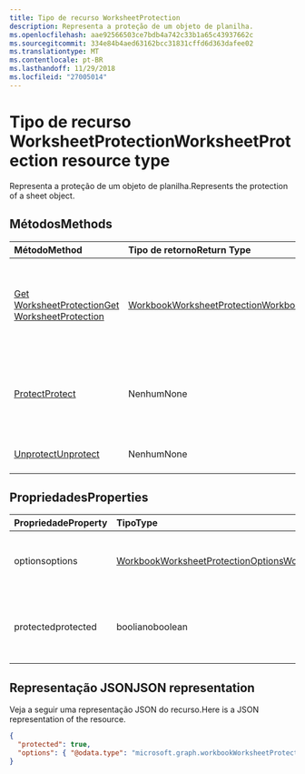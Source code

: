 ```yaml
---
title: Tipo de recurso WorksheetProtection
description: Representa a proteção de um objeto de planilha.
ms.openlocfilehash: aae92566503ce7bdb4a742c33b1a65c43937662c
ms.sourcegitcommit: 334e84b4aed63162bcc31831cffd6d363dafee02
ms.translationtype: MT
ms.contentlocale: pt-BR
ms.lasthandoff: 11/29/2018
ms.locfileid: "27005014"
---
```

# <a name="worksheetprotection-resource-type"></a><span data-ttu-id="45f34-103">Tipo de recurso WorksheetProtection</span><span class="sxs-lookup"><span data-stu-id="45f34-103">WorksheetProtection resource type</span></span>

<span data-ttu-id="45f34-104">Representa a proteção de um objeto de planilha.</span><span class="sxs-lookup"><span data-stu-id="45f34-104">Represents the protection of a sheet object.</span></span>


## <a name="methods"></a><span data-ttu-id="45f34-105">Métodos</span><span class="sxs-lookup"><span data-stu-id="45f34-105">Methods</span></span>

| <span data-ttu-id="45f34-106">Método</span><span class="sxs-lookup"><span data-stu-id="45f34-106">Method</span></span>           | <span data-ttu-id="45f34-107">Tipo de retorno</span><span class="sxs-lookup"><span data-stu-id="45f34-107">Return Type</span></span>    |<span data-ttu-id="45f34-108">Descrição</span><span class="sxs-lookup"><span data-stu-id="45f34-108">Description</span></span>|
|:---------------|:--------|:----------|
|[<span data-ttu-id="45f34-109">Get WorksheetProtection</span><span class="sxs-lookup"><span data-stu-id="45f34-109">Get WorksheetProtection</span></span>](../api/worksheetprotection-get.md) | [<span data-ttu-id="45f34-110">WorkbookWorksheetProtection</span><span class="sxs-lookup"><span data-stu-id="45f34-110">WorkbookWorksheetProtection</span></span>](worksheetprotection.md) |<span data-ttu-id="45f34-111">Leia as propriedades e os relacionamentos do objeto worksheetProtection.</span><span class="sxs-lookup"><span data-stu-id="45f34-111">Read properties and relationships of worksheetProtection object.</span></span>|
|[<span data-ttu-id="45f34-112">Protect</span><span class="sxs-lookup"><span data-stu-id="45f34-112">Protect</span></span>](../api/worksheetprotection-protect.md)|<span data-ttu-id="45f34-113">Nenhum</span><span class="sxs-lookup"><span data-stu-id="45f34-113">None</span></span>|<span data-ttu-id="45f34-p101">Protege uma planilha. Gera uma exceção se a planilha estiver protegida.</span><span class="sxs-lookup"><span data-stu-id="45f34-p101">Protect a worksheet. It throws if the worksheet has been protected.</span></span>|
|[<span data-ttu-id="45f34-116">Unprotect</span><span class="sxs-lookup"><span data-stu-id="45f34-116">Unprotect</span></span>](../api/worksheetprotection-unprotect.md)|<span data-ttu-id="45f34-117">Nenhum</span><span class="sxs-lookup"><span data-stu-id="45f34-117">None</span></span>|<span data-ttu-id="45f34-118">Desprotege uma planilha.</span><span class="sxs-lookup"><span data-stu-id="45f34-118">Unprotect a worksheet</span></span>|

## <a name="properties"></a><span data-ttu-id="45f34-119">Propriedades</span><span class="sxs-lookup"><span data-stu-id="45f34-119">Properties</span></span>
| <span data-ttu-id="45f34-120">Propriedade</span><span class="sxs-lookup"><span data-stu-id="45f34-120">Property</span></span>     | <span data-ttu-id="45f34-121">Tipo</span><span class="sxs-lookup"><span data-stu-id="45f34-121">Type</span></span>   |<span data-ttu-id="45f34-122">Descrição</span><span class="sxs-lookup"><span data-stu-id="45f34-122">Description</span></span>|
|:---------------|:--------|:----------|
|<span data-ttu-id="45f34-123">options</span><span class="sxs-lookup"><span data-stu-id="45f34-123">options</span></span>|[<span data-ttu-id="45f34-124">WorkbookWorksheetProtectionOptions</span><span class="sxs-lookup"><span data-stu-id="45f34-124">WorkbookWorksheetProtectionOptions</span></span>](worksheetprotectionoptions.md)|<span data-ttu-id="45f34-p102">Opções de proteção da planilha. Somente leitura.</span><span class="sxs-lookup"><span data-stu-id="45f34-p102">Sheet protection options. Read-only.</span></span>|
|<span data-ttu-id="45f34-127">protected</span><span class="sxs-lookup"><span data-stu-id="45f34-127">protected</span></span>|<span data-ttu-id="45f34-128">booliano</span><span class="sxs-lookup"><span data-stu-id="45f34-128">boolean</span></span>|<span data-ttu-id="45f34-p103">Indica se a planilha está protegida.  Somente leitura.</span><span class="sxs-lookup"><span data-stu-id="45f34-p103">Indicates if the worksheet is protected.  Read-only.</span></span>|

## <a name="json-representation"></a><span data-ttu-id="45f34-131">Representação JSON</span><span class="sxs-lookup"><span data-stu-id="45f34-131">JSON representation</span></span>

<span data-ttu-id="45f34-132">Veja a seguir uma representação JSON do recurso.</span><span class="sxs-lookup"><span data-stu-id="45f34-132">Here is a JSON representation of the resource.</span></span>

<!--{
  "blockType": "resource",
  "optionalProperties": [],
  "baseType": "microsoft.graph.entity",
  "@odata.type": "microsoft.graph.workbookWorksheetProtection"
}-->

```json
{
  "protected": true,
  "options": { "@odata.type": "microsoft.graph.workbookWorksheetProtectionOptions" }
}

```

<!-- uuid: 8fcb5dbc-d5aa-4681-8e31-b001d5168d79
2015-10-25 14:57:30 UTC -->
<!-- {
  "type": "#page.annotation",
  "description": "WorksheetProtection resource",
  "keywords": "",
  "section": "documentation",
  "tocPath": ""
}-->